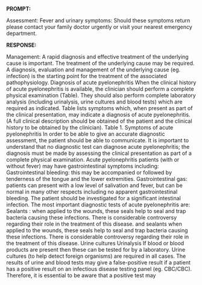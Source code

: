 **PROMPT:**

Assessment: Fever and urinary symptoms: Should these symptoms return please contact your family doctor urgently or visit your nearest emergency department.

**RESPONSE:**

   Management: A rapid diagnosis and effective treatment of the underlying cause is important. The treatment of the underlying cause may be required. A diagnosis, evaluation and management of the underlying cause (eg. infection) is the starting point for the treatment of the associated pathophysiology.   Diagnosis of acute pyelonephritis  When the clinical history of acute pyelonephritis is available, the clinician should perform a complete physical examination (Table). They should also perform complete laboratory analysis (including urinalysis, urine cultures and blood tests) which are required as indicated. Table lists symptoms which, when present as part of the clinical presentation, may indicate a diagnosis of acute pyelonephritis. (A full clinical description should be obtained of the patient and the clinical history to be obtained by the clinician). Table 1. Symptoms of acute pyelonephritis In order to be able to give an accurate diagnostic assessment, the patient should be able to communicate. It is important to understand that no diagnostic test can diagnose acute pyelonephritis; the diagnosis must be made by assessing the clinical presentation as part of a complete physical examination.  Acute pyelonephritis patients (with or without fever) may have gastrointestinal symptoms including:  Gastrointestinal bleeding: this may be accompanied or followed by tenderness of the tongue and the lower extremities.  Gastrointestinal gas: patients can present with a low level of salivation and fever, but can be normal in many other respects including no apparent gastrointestinal bleeding. The patient should be investigated for a significant intestinal infection.   The most important diagnostic tests of acute pyelonephritis are:  Sealants : when applied to the wounds, these seals help to seal and trap bacteria causing these infections. There is considerable controversy regarding their role in the treatment of this disease.  and sealants when applied to the wounds, these seals help to seal and trap bacteria causing these infections. There is considerable controversy regarding their role in the treatment of this disease. Urine cultures  Urinalysis  If blood or blood products are present then these can be tested for by a laboratory. Urine cultures (to help detect foreign organisms) are required in all cases. The results of urine and blood tests may give a false-positive result if a patient has a positive result on an infectious disease testing panel (eg. CBC/CBC). Therefore, it is essential to be aware that a positive test may